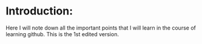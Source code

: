 # Introduction:

Here I will note down all the important points that I will learn in the course of learning github. This is the 1st edited version.
